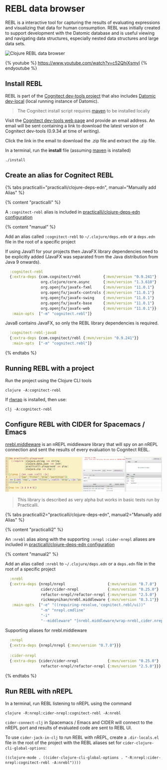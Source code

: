 # REBL data browser
REBL is a interactive tool for capturing the results of evaluating expressions and visualizing that data for human consumption. REBL was initially created to support development with the Datomic database and is useful viewing and navigating data structures, especially nested data structures and large data sets.

![Clojure REBL data browser](https://raw.githubusercontent.com/cognitect-labs/REBL-distro/master/screenshot.png)

{% youtube %}
https://www.youtube.com/watch?v=c52QhiXsmyI
{% endyoutube %}


## Install REBL
REBL is part of the [Cognitect dev-tools project](https://cognitect.com/dev-tools/index.html) that also includes [Datomic dev-local](https://docs.datomic.com/cloud/dev-local.html) (local running instance of Datomic).

> The Cognitect install script requires [maven](https://maven.apache.org/) to be installed locally

Visit the [Cognitect dev-tools web page](https://cognitect.com/dev-tools/index.html) and provide an email address.  An email will be sent containing a link to download the latest version of Cognitect dev-tools (0.9.34 at time of writing).

Click the link in the email to download the .zip file and extract the .zip file.

In a terminal, run the **install** file (assuming [maven](https://maven.apache.org/) is installed)

```
./install
```

## Create an alias for Cognitect REBL

{% tabs practicalli="practicalli/clojure-deps-edn", manual="Manually add Alias" %}

{% content "practicalli" %}

A `:cognitect-rebl` alias is included in [practicalli/clojure-deps-edn configuration](/clojure-tools/install/install-clojure.html#clojure-cli-tools-common-aliases)

{% content "manual" %}

Add an alias called `:cognitect-rebl` to `~/.clojure/deps.edn` or a `deps.edn` file in the root of a specific project

If using Java11 for your projects then JavaFX library dependencies need to be explicitly added (JavaFX was separated from the Java distribution from Java 9 onwards).

```clojure
  :cognitect-rebl
  {:extra-deps {com.cognitect/rebl          {:mvn/version "0.9.241"}
                org.clojure/core.async      {:mvn/version "1.3.610"}
                org.openjfx/javafx-fxml     {:mvn/version "11.0.1"}
                org.openjfx/javafx-controls {:mvn/version "11.0.1"}
                org.openjfx/javafx-swing    {:mvn/version "11.0.1"}
                org.openjfx/javafx-base     {:mvn/version "11.0.1"}
                org.openjfx/javafx-web      {:mvn/version "11.0.1"}}
   :main-opts  ["-m" "cognitect.rebl"]}
```

Java8 contains JavaFX, so only the REBL library dependencies is required.

```clojure
  :cognitect-rebl-java8
  {:extra-deps {com.cognitect/rebl {:mvn/version "0.9.241"}}
   :main-opts  ["-m" "cognitect.rebl"]}
```

{% endtabs %}


## Running REBL with a project
Run the project using the Clojure CLI tools

```shell
clojure -A:cognitect-rebl
```

If [rlwrap](/clojure-tools/install/install-clojure.html#optional-rlwrap-readline) is installed, then use:
```shell
clj -A:cognitect-rebl
```


## Configure REBL with CIDER for Spacemacs / Emacs
[nrebl.middleware](https://github.com/RickMoynihan/nrebl.middleware) is an nREPL middleware library that will spy on an nREPL connection and sent the results of every evaluation to Cognitect REBL.

![Cognitect REBL with CIDER in Spacemacs](/images/cognitect-rebl-and-spacemacs.png)

> This library is described as very alpha but works in basic tests run by Practicalli.

{% tabs practicalli2="practicalli/clojure-deps-edn", manual2="Manually add Alias" %}

{% content "practicalli2" %}

An `:nrebl` alias along with the supporting `:nrepl` `:cider-nrepl` aliases are included in [practicalli/clojure-deps-edn configuration](/clojure-tools/install/install-clojure.html#clojure-cli-tools-common-aliases)

{% content "manual2" %}

Add an alias called `:nrebl` to `~/.clojure/deps.edn` or a `deps.edn` file in the root of a specific project

```clojure
  :nrebl
  {:extra-deps {nrepl/nrepl                   {:mvn/version "0.7.0"}
                cider/cider-nrepl             {:mvn/version "0.25.0"}
                refactor-nrepl/refactor-nrepl {:mvn/version "2.5.0"}
                rickmoynihan/nrebl.middleware {:mvn/version "0.3.1"}}
   :main-opts  ["-e" "((requiring-resolve,'cognitect.rebl/ui))"
                "-m" "nrepl.cmdline"
                "-i"
                "--middleware" "[nrebl.middleware/wrap-nrebl,cider.nrepl/cider-middleware]"]}
```

Supporting aliases for nrebl.middleware

```clojure
  :nrepl
  {:extra-deps {nrepl/nrepl {:mvn/version "0.7.0"}}}

  :cider-nrepl
  {:extra-deps {cider/cider-nrepl             {:mvn/version "0.25.0"}
                refactor-nrepl/refactor-nrepl {:mvn/version "2.5.0"}}}
```

{% endtabs %}


## Run REBL with nREPL
In a terminal, run REBL listening to nREPL using the command
```shell
clojure -R:nrepl:cider-nrepl:cognitect-rebl -A:nrebl
```

`cider-connect-clj` in Spacemacs / Emacs and CIDER will connect to the nREPL port and results of evaluated code are sent to REBL UI.

To use `cider-jack-in-clj` to run REBL with nREPL, create a `.dir-locals.el` file in the root of the project with the REBL aliases set for `cider-clojure-cli-global-options`:
```
((clojure-mode . ((cider-clojure-cli-global-options . "-R:nrepl:cider-nrepl:cognitect-rebl -A:nrebl"))))
```



<!-- <\!-- ## Running REBL with rebel readline -\-> -->
<!-- <\!-- Use rebel REPL UI with REBL for an enhanced REPL experience. -\-> -->

<!-- <\!-- ```shell -\-> -->
<!-- <\!-- clojure -R:rebl -A:rebel -m cognitect.rebl -\-> -->
<!-- <\!-- ``` -\-> -->


<!-- REBL is the main namespace.  Once the REPL starts, `require` the main namespace of the project and change to that namespace with `in-ns` -->
